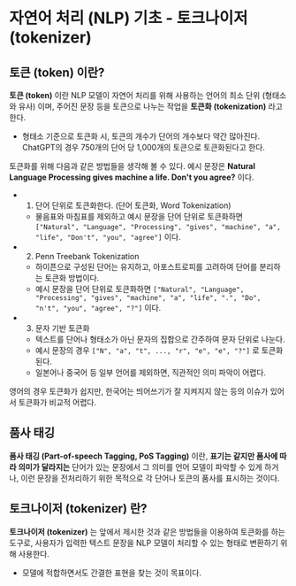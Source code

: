 # 자연어 처리 (NLP) 기초 - 토크나이저 (tokenizer)

## 토큰 (token) 이란?
**토큰 (token)** 이란 NLP 모델이 자연어 처리를 위해 사용하는 언어의 최소 단위 (형태소와 유사) 이며, 주어진 문장 등을 토큰으로 나누는 작업을 **토큰화 (tokenization)** 라고 한다.
* 형태소 기준으로 토큰화 시, 토큰의 개수가 단어의 개수보다 약간 많아진다. ChatGPT의 경우 750개의 단어 당 1,000개의 토큰으로 토큰화된다고 한다.

토큰화를 위해 다음과 같은 방법들을 생각해 볼 수 있다. 예시 문장은 **Natural Language Processing gives machine a life. Don't you agree?** 이다.

* 1. 단어 단위로 토큰화한다. (단어 토큰화, Word Tokenization)
  * 물음표와 마침표를 제외하고 예시 문장을 단어 단위로 토큰화하면 ```["Natural", "Language", "Processing", "gives", "machine", "a", "life", "Don't", "you", "agree"]``` 이다.
* 2. Penn Treebank Tokenization
  * 하이픈으로 구성된 단어는 유지하고, 아포스트로피를 고려하여 단어를 분리하는 토큰화 방법이다.
  * 예시 문장을 단어 단위로 토큰화하면 ```["Natural", "Language", "Processing", "gives", "machine", "a", "life", ".", "Do", "n't", "you", "agree", "?"]``` 이다.
* 3. 문자 기반 토큰화
  * 텍스트를 단어나 형태소가 아닌 문자의 집합으로 간주하여 문자 단위로 나눈다.
  * 예시 문장의 경우 ```["N", "a", "t", ..., "r", "e", "e", "?"]``` 로 토큰화된다.
  * 일본어나 중국어 등 일부 언어를 제외하면, 직관적인 의미 파악이 어렵다.

영어의 경우 토큰화가 쉽지만, 한국어는 띄어쓰기가 잘 지켜지지 않는 등의 이슈가 있어서 토큰화가 비교적 어렵다.

## 품사 태깅
**품사 태깅 (Part-of-speech Tagging, PoS Tagging)** 이란, **표기는 같지만 품사에 따라 의미가 달라지는** 단어가 있는 문장에서 그 의미를 언어 모델이 파악할 수 있게 하거나, 이런 문장을 전처리하기 위한 목적으로 각 단어나 토큰의 품사를 표시하는 것이다.

## 토크나이저 (tokenizer) 란?
**토크나이저 (tokenizer)** 는 앞에서 제시한 것과 같은 방법들을 이용하여 토큰화를 하는 도구로, 사용자가 입력한 텍스트 문장을 NLP 모델이 처리할 수 있는 형태로 변환하기 위해 사용한다.
* 모델에 적합하면서도 간결한 표현을 찾는 것이 목표이다.